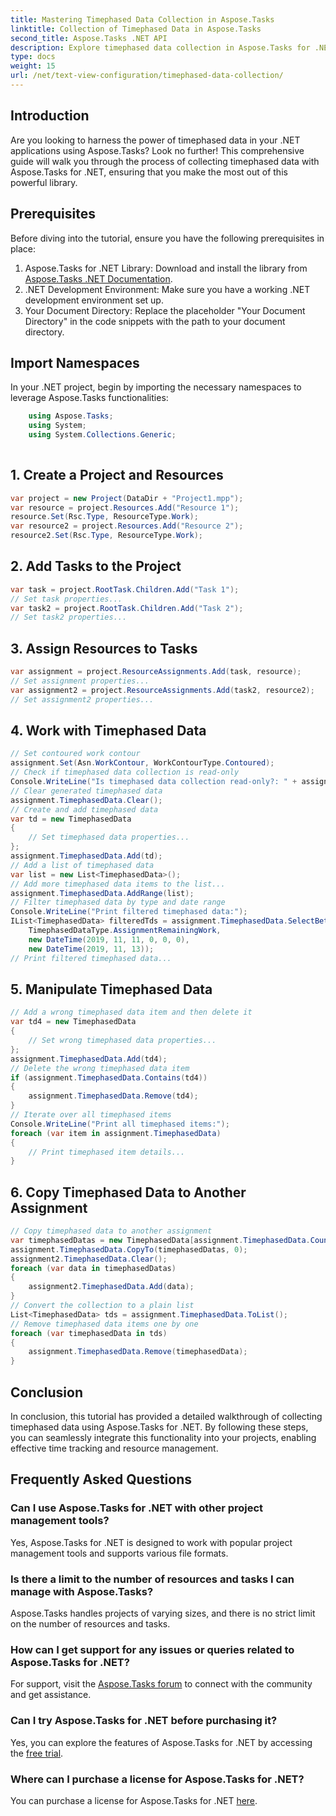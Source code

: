 ```yaml
---
title: Mastering Timephased Data Collection in Aspose.Tasks
linktitle: Collection of Timephased Data in Aspose.Tasks
second_title: Aspose.Tasks .NET API
description: Explore timephased data collection in Aspose.Tasks for .NET. Step-by-step guide, FAQs, and more. Enhance your project management capabilities today!
type: docs
weight: 15
url: /net/text-view-configuration/timephased-data-collection/
---
```

## Introduction
Are you looking to harness the power of timephased data in your .NET applications using Aspose.Tasks? Look no further! This comprehensive guide will walk you through the process of collecting timephased data with Aspose.Tasks for .NET, ensuring that you make the most out of this powerful library.
## Prerequisites
Before diving into the tutorial, ensure you have the following prerequisites in place:
1. Aspose.Tasks for .NET Library: Download and install the library from [Aspose.Tasks .NET Documentation](https://reference.aspose.com/tasks/net/).
2. .NET Development Environment: Make sure you have a working .NET development environment set up.
3. Your Document Directory: Replace the placeholder "Your Document Directory" in the code snippets with the path to your document directory.
## Import Namespaces
In your .NET project, begin by importing the necessary namespaces to leverage Aspose.Tasks functionalities:
```csharp
    using Aspose.Tasks;
    using System;
    using System.Collections.Generic;
    
```
## 1. Create a Project and Resources
```csharp
var project = new Project(DataDir + "Project1.mpp");
var resource = project.Resources.Add("Resource 1");
resource.Set(Rsc.Type, ResourceType.Work);
var resource2 = project.Resources.Add("Resource 2");
resource2.Set(Rsc.Type, ResourceType.Work);
```
## 2. Add Tasks to the Project
```csharp
var task = project.RootTask.Children.Add("Task 1");
// Set task properties...
var task2 = project.RootTask.Children.Add("Task 2");
// Set task2 properties...
```
## 3. Assign Resources to Tasks
```csharp
var assignment = project.ResourceAssignments.Add(task, resource);
// Set assignment properties...
var assignment2 = project.ResourceAssignments.Add(task2, resource2);
// Set assignment2 properties...
```
## 4. Work with Timephased Data
```csharp
// Set contoured work contour
assignment.Set(Asn.WorkContour, WorkContourType.Contoured);
// Check if timephased data collection is read-only
Console.WriteLine("Is timephased data collection read-only?: " + assignment.TimephasedData.IsReadOnly);
// Clear generated timephased data
assignment.TimephasedData.Clear();
// Create and add timephased data
var td = new TimephasedData
{
    // Set timephased data properties...
};
assignment.TimephasedData.Add(td);
// Add a list of timephased data
var list = new List<TimephasedData>();
// Add more timephased data items to the list...
assignment.TimephasedData.AddRange(list);
// Filter timephased data by type and date range
Console.WriteLine("Print filtered timephased data:");
IList<TimephasedData> filteredTds = assignment.TimephasedData.SelectBetweenStartAndFinish(
    TimephasedDataType.AssignmentRemainingWork,
    new DateTime(2019, 11, 11, 0, 0, 0),
    new DateTime(2019, 11, 13));
// Print filtered timephased data...
```
## 5. Manipulate Timephased Data
```csharp
// Add a wrong timephased data item and then delete it
var td4 = new TimephasedData
{
    // Set wrong timephased data properties...
};
assignment.TimephasedData.Add(td4);
// Delete the wrong timephased data item
if (assignment.TimephasedData.Contains(td4))
{
    assignment.TimephasedData.Remove(td4);
}
// Iterate over all timephased items
Console.WriteLine("Print all timephased items:");
foreach (var item in assignment.TimephasedData)
{
    // Print timephased item details...
}
```
## 6. Copy Timephased Data to Another Assignment
```csharp
// Copy timephased data to another assignment
var timephasedDatas = new TimephasedData[assignment.TimephasedData.Count];
assignment.TimephasedData.CopyTo(timephasedDatas, 0);
assignment2.TimephasedData.Clear();
foreach (var data in timephasedDatas)
{
    assignment2.TimephasedData.Add(data);
}
// Convert the collection to a plain list
List<TimephasedData> tds = assignment.TimephasedData.ToList();
// Remove timephased data items one by one
foreach (var timephasedData in tds)
{
    assignment.TimephasedData.Remove(timephasedData);
}
```
## Conclusion
In conclusion, this tutorial has provided a detailed walkthrough of collecting timephased data using Aspose.Tasks for .NET. By following these steps, you can seamlessly integrate this functionality into your projects, enabling effective time tracking and resource management.
## Frequently Asked Questions
### Can I use Aspose.Tasks for .NET with other project management tools?
Yes, Aspose.Tasks for .NET is designed to work with popular project management tools and supports various file formats.
### Is there a limit to the number of resources and tasks I can manage with Aspose.Tasks?
Aspose.Tasks handles projects of varying sizes, and there is no strict limit on the number of resources and tasks.
### How can I get support for any issues or queries related to Aspose.Tasks for .NET?
For support, visit the [Aspose.Tasks forum](https://forum.aspose.com/c/tasks/15) to connect with the community and get assistance.
### Can I try Aspose.Tasks for .NET before purchasing it?
Yes, you can explore the features of Aspose.Tasks for .NET by accessing the [free trial](https://releases.aspose.com/).
### Where can I purchase a license for Aspose.Tasks for .NET?
You can purchase a license for Aspose.Tasks for .NET [here](https://purchase.aspose.com/buy).